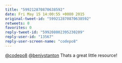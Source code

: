 ```yaml
---
title: "599212870870638592"
date: Fri May 15 14:00:55 +0000 2015
original-tweet-id: "599212870870638592"
retweets: 0
favorites: 0
reply-tweet-id: "599208002395230209"
reply-user-id: "13567"
reply-user-screen-name: "codepo8"
---
```

<a href="https://twitter.com/codepo8">@codepo8</a> <a href="https://twitter.com/benjystanton">@benjystanton</a> Thats a great little resource!
